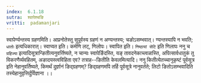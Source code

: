 ```yaml
---
index:  6.1.18
sutra:  श्वापेश्चङि
vritti:  padamanjari
---
```


स्वापेर्ण्यन्तस्य ग्रहणमिति। आप्रनोतेस्तु सुपूर्वस्य ग्रहणं न अण्यन्तस्य; चङोऽसम्भवात्। ण्यन्तस्यापि न भवति; `धातोः` इत्यधिकारात्। स्वाप्यत इति। कर्मणि लट्, णिलोपः।
	स्वापित इति। `निष्ठायां सेटि` इति णिलापः
	ननु च `ग्रहिज्या` इत्यादिसूत्रान्ङितीत्यनुवर्त्तिष्यते, न चान्यः स्वापेर्ङिदस्ति, यङ् तावदनेकाच्त्वन्नास्ति, अपित्सार्वधातुकं तु विकरणैर्व्यवहितम्, अङादयस्त्वविहिता एव? तत्राह--ङितीति केवलमित्यादि। ननु कितीत्येतच्चानुकृष्टं पूर्वसूत्र इति नेहानुवर्तिष्यते, किमर्थं दुर्ज्ञानं ङिद्ग्रहणम्? ङिद्ग्रहणमपि तर्हि पूर्वसूत्रे नानुवर्तते; लिटो ङितोऽसम्भवादिति तस्येहानुवृत्तिर्दुर्विज्ञाना ।। 

